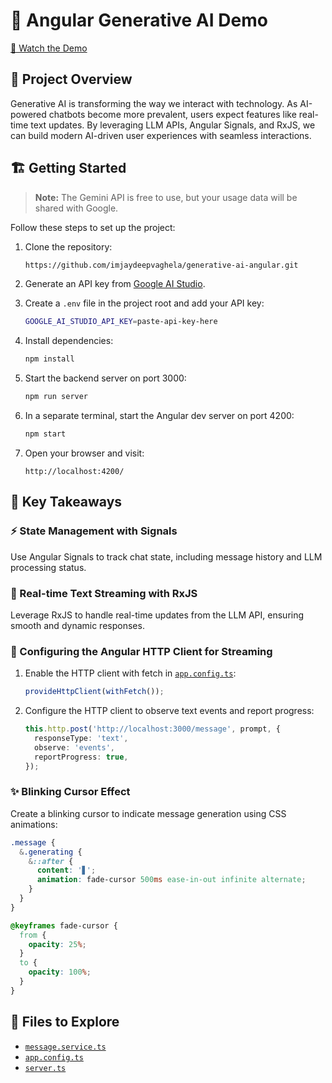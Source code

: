 # 🤖 Angular Generative AI Demo  

[🎥 Watch the Demo](https://www.loom.com/share/174a79905b9d42968f574f8b6f1eda85?sid=7452f8ea-e830-4e2d-bfbd-094af2aca5ce)  

## 🚀 Project Overview

Generative AI is transforming the way we interact with technology. As AI-powered chatbots become more prevalent, users expect features like real-time text updates. By leveraging LLM APIs, Angular Signals, and RxJS, we can build modern AI-driven user experiences with seamless interactions.  

## 🏗️ Getting Started  

> **Note:** The Gemini API is free to use, but your usage data will be shared with Google.  

Follow these steps to set up the project:  

1. Clone the repository:  
   ```sh
   https://github.com/imjaydeepvaghela/generative-ai-angular.git
   ```  

2. Generate an API key from [Google AI Studio](https://aistudio.google.com/app/apikey).  

3. Create a `.env` file in the project root and add your API key:  
   ```sh
   GOOGLE_AI_STUDIO_API_KEY=paste-api-key-here
   ```  

4. Install dependencies:  
   ```sh
   npm install
   ```  

5. Start the backend server on port 3000:  
   ```sh
   npm run server
   ```  

6. In a separate terminal, start the Angular dev server on port 4200:  
   ```sh
   npm start
   ```  

7. Open your browser and visit:  
   ```
   http://localhost:4200/
   ```  

## 🔑 Key Takeaways  

### ⚡ State Management with Signals  
Use Angular Signals to track chat state, including message history and LLM processing status.  

### 🔄 Real-time Text Streaming with RxJS  
Leverage RxJS to handle real-time updates from the LLM API, ensuring smooth and dynamic responses.  

### 🔌 Configuring the Angular HTTP Client for Streaming  
1. Enable the HTTP client with fetch in [`app.config.ts`](src/app/app.config.ts):  
   ```typescript
   provideHttpClient(withFetch());
   ```  

2. Configure the HTTP client to observe text events and report progress:  
   ```typescript
   this.http.post('http://localhost:3000/message', prompt, {
     responseType: 'text',
     observe: 'events',
     reportProgress: true,
   });
   ```  

### ✨ Blinking Cursor Effect  
Create a blinking cursor to indicate message generation using CSS animations:  
```scss
.message {
  &.generating {
    &::after {
      content: '▋';
      animation: fade-cursor 500ms ease-in-out infinite alternate;
    }
  }
}

@keyframes fade-cursor {
  from {
    opacity: 25%;
  }
  to {
    opacity: 100%;
  }
}
```  

## 📂 Files to Explore  
- [`message.service.ts`](src/app/message.service.ts)  
- [`app.config.ts`](src/app/app.config.ts)  
- [`server.ts`](src/server.ts)  
